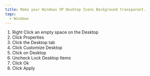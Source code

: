 ```yaml
---
title: Make your Windows XP Desktop Icons Background transparent.
tags:
  - Windows
---
```

  1. Right Click an empty space on the Desktop
  2. Click Properties
  3. Click the Desktop tab
  4. Click Customize Desktop
  5. Click on Desktop
  6. Uncheck Lock Desktop Items
  7. Click Ok
  8. Click Apply
